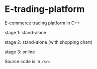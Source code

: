 # E-trading-platform
 E-commerce trading platform in C++

stage 1: stand-alone

stage 2: stand-alone (with shopping chart)

stage 3: online

Source code is in `/src`.
